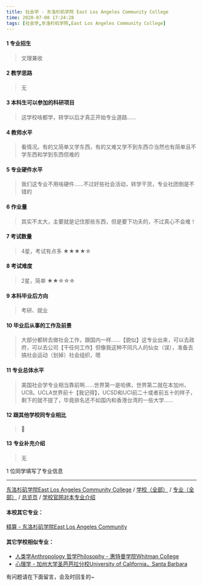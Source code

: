 ```yaml
---
title: 社会学 - 东洛杉矶学院 East Los Angeles Community College
time: 2020-07-08 17:24:28
tags: [社会学,东洛杉矶学院,East Los Angeles Community College]
---
```

#### 1 专业招生
> 文理兼收


#### 2 教学思路
> 无


#### 3 本科生可以参加的科研项目
>  这学校啥都学，转学以后才真正开始专业道路……


#### 4 教师水平
> 看情况。有的又简单又学东西，有的又难又学不到东西🙃当然也有简单且不学东西和学到东西但难的


#### 5 专业硬件水平
> 我们这专业不用啥硬件……不过好些社会活动，转学干货，专业社团倒是不错的


#### 6 作业量
> 其实不太大，主要就是记住那些东西，但是要下功夫的，不过真心不会难！


#### 7 考试数量
> 4星，考试有点多
★★★★☆


#### 8 考试难度
> 2星，简单
★★☆☆☆



#### 9 本科毕业后方向
> 考研、就业


#### 10 毕业后从事的工作及前景
> 大部分都转去做社会工作，跟国内一样……【貌似】这专业出来，可以去政府，可以去公司【干任何工作】但像我这种不同凡人的仙女（误），准备去搞社会运动（划掉）社会组织，嗯


#### 11 专业总体水平
> 美国社会学专业相当靠前啊……世界第一是哈佛，世界第二就在本加州，UCB。UCLA世界前十【我记得】，UCSD和UCI前二十或者前五十的样子，剩下的就不提了，毕竟排名还不如国内和香港台湾的一些大学……


#### 12 跟其他学校同专业相比
> 🙈


#### 13 专业补充介绍
> 无

1 位同学填写了专业信息
***
[东洛杉矶学院East Los Angeles Community College](https://univgo.github.io/2020/07/08/东洛杉矶学院East%20Los%20Angeles%20College) / [学校（全部）](https://univgo.github.io/2020/07/09/学校汇总页) / [专业（全部）](https://univgo.github.io/2020/07/09/专业汇总页) / [总览页](https://univgo.github.io/2020/07/09/总览) / [学校官网对本专业介绍](http://www.elac.edu/academics/departments/socialsci/sociology/index.htm)
#### 本校其它专业：
[精算 - 东洛杉矶学院East Los Angeles Community](https://univgo.github.io/2020/07/08/精算%20-%20东洛杉矶学院East%20Los%20Angeles%20College) 
#### 其它学校相似专业：
- [人类学Anthropology 哲学Philosophy - 惠特曼学院Whitman College](https://univgo.github.io/2020/07/08/人类学Anthropology%20哲学Philosophy%20-%20惠特曼学院Whitman%20College) 
- [心理学 - 加州大学圣芭芭拉分校University of California，Santa Barbara](https://univgo.github.io/2020/07/08/心理学%20-%20加州大学圣芭芭拉分校University%20of%20California，Santa%20Barbara) 


有问题请在下面留言，会及时回复的~
